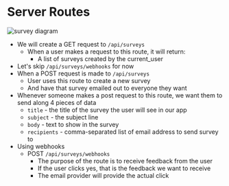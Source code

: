 # Server Routes
![survey diagram](https://i.imgur.com/ChRZGgh.png)

* We will create a GET request to `/api/surveys`
    - When a user makes a request to this route, it will return:
        + A list of surveys created by the current_user
* Let's skip `/api/surveys/webhooks` for now
* When a POST request is made to `/api/surveys`
    - User uses this route to create a new survey
    - And have that survey emailed out to everyone they want
* Whenever someone makes a post request to this route, we want them to send along 4 pieces of data
    - `title` - the title of the survey the user will see in our app
    - `subject` - the subject line
    - `body` - text to show in the survey
    - `recipients` - comma-separated list of email address to send survey to
* Using webhooks
    - POST `/api/surveys/webhooks`
        + The purpose of the route is to receive feedback from the user
        + If the user clicks yes, that is the feedback we want to receive
        + The email provider will provide the actual click
